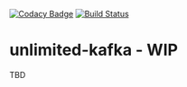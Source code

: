 [![Codacy Badge](https://api.codacy.com/project/badge/Grade/2a2d5451c78944b99aebc939ae8397f4)](https://app.codacy.com/app/maor/unlimited-kafka?utm_source=github.com&utm_medium=referral&utm_content=Aloomaio/unlimited-kafka&utm_campaign=Badge_Grade_Settings)
[![Build Status](https://travis-ci.org/Aloomaio/unlimited-kafka.svg?branch=master)](https://travis-ci.org/Aloomaio/unlimited-kafka)
# unlimited-kafka - WIP

TBD
